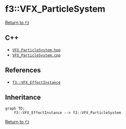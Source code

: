 # f3::VFX_ParticleSystem

[Return to `f3`](/docs/f3.md)

## C++

- [`VFX_ParticleSystem.hpp`](/src/f3/VFX_ParticleSystem.hpp)
- [`VFX_ParticleSystem.cpp`](/src/f3/VFX_ParticleSystem.cpp)

## References

- [`f3::VFX_EffectInstance`](/docs/f3/VFX_EffectInstance.md)

## Inheritance

```mermaid
graph TD;
    f3::VFX_EffectInstance --> f3::VFX_ParticleSystem
```

[Return to `f3`](/docs/f3.md)